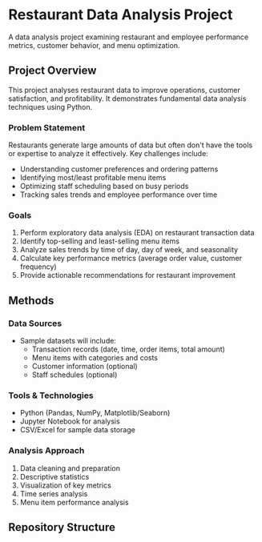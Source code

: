 # Restaurant Data Analysis Project


A data analysis project examining restaurant and employee performance metrics, customer behavior, and menu optimization.

## Project Overview

This project analyses restaurant data to improve operations, customer satisfaction, and profitability. It demonstrates fundamental data analysis techniques using Python.

### Problem Statement
Restaurants generate large amounts of data but often don't have the tools or expertise to analyze it effectively. Key challenges include:
- Understanding customer preferences and ordering patterns
- Identifying most/least profitable menu items
- Optimizing staff scheduling based on busy periods
- Tracking sales trends and employee performance over time

### Goals
1. Perform exploratory data analysis (EDA) on restaurant transaction data
2. Identify top-selling and least-selling menu items
3. Analyze sales trends by time of day, day of week, and seasonality
4. Calculate key performance metrics (average order value, customer frequency)
5. Provide actionable recommendations for restaurant improvement

## Methods

### Data Sources
- Sample datasets will include:
  - Transaction records (date, time, order items, total amount)
  - Menu items with categories and costs
  - Customer information (optional)
  - Staff schedules (optional)

### Tools & Technologies
- Python (Pandas, NumPy, Matplotlib/Seaborn)
- Jupyter Notebook for analysis
- CSV/Excel for sample data storage

### Analysis Approach
1. Data cleaning and preparation
2. Descriptive statistics
3. Visualization of key metrics
4. Time series analysis
5. Menu item performance analysis

## Repository Structure
